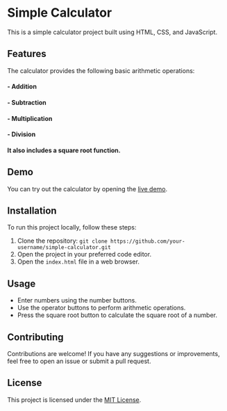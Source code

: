 # Simple Calculator

This is a simple calculator project built using HTML, CSS, and JavaScript.

## Features

The calculator provides the following basic arithmetic operations:

#### - Addition
#### - Subtraction
#### - Multiplication
#### - Division

#### It also includes a square root function.

## Demo

You can try out the calculator by opening the [live demo](https://sanon8268.github.io/OIBSIP/Simple-Calculator/).

## Installation

To run this project locally, follow these steps:

1. Clone the repository: `git clone https://github.com/your-username/simple-calculator.git`
2. Open the project in your preferred code editor.
3. Open the `index.html` file in a web browser.

## Usage

- Enter numbers using the number buttons.
- Use the operator buttons to perform arithmetic operations.
- Press the square root button to calculate the square root of a number.

## Contributing

Contributions are welcome! If you have any suggestions or improvements, feel free to open an issue or submit a pull request.

## License

This project is licensed under the [MIT License](LICENSE).
